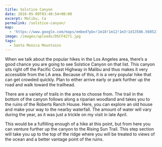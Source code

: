 ```yaml
---
title: Solstice Canyon
date: 2016-05-09T03:40:54+00:00
excerpt: Malibu, Ca
permalink: /solstice-canyon/
map:
  - 'https://www.google.com/maps/embed?pb=!1m18!1m12!1m3!1d13586.560521530733!2d-118.75634073185113!3d34.0378358259367!2m3!1f0!2f0!3f0!3m2!1i1024!2i768!4f13.1!3m3!1m2!1s0x80e81f3c18eaaab1%3A0x19d40c0611a2bd27!2sSolstice+Canyon+Hiking+Trail+Parking!5e1!3m2!1sen!2sus!4v1467000103371'
image: /images/uploads/DSCF4271.jpg
tags:
  - Santa Monica Mountains
---
```

When we talk about the popular hikes in the Los Angeles area, there’s a good chance you are going to see Solstice Canyon on that list. This canyon sits right off the Pacific Coast Highway in Malibu and thus makes it very accessible from the LA area. Because of this, it is a very popular hike that can get crowded quickly. Plan to either arrive early or park further up the road and walk toward the trailhead.

There are a variety of trails in the area to choose from. The trail in the bottom of the canyon follows along a riparian woodland and takes you to the ruins of the Roberts Ranch House. Here, you can explore an old house and make your way to the nearby waterfall. The amount of water will vary during the year, as it was just a trickle on my visit in late April.

This would be a fulfilling enough of a hike at this point, but from here you can venture further up the canyon to the Rising Sun Trail. This step section will take you up to the top of the ridge where you will be treated to views of the ocean and a better vantage point of the ruins.



